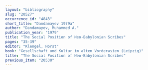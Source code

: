 ```yaml
---
layout: "bibliography"
slug: "20527"
occurrence_id: "4843"
short_title: "Dandamayev 1979a"
author: "Dandamayev, Muhammed A."
publication_year: "1979"
title: "The Social Position of Neo-Babylonian Scribes"
pages: "35-39"
editor: "Klengel, Horst"
book: "Gesellschaft und Kultur im alten Vorderasien (Leipzig)"
title: "The Social Position of Neo-Babylonian Scribes"
previous_item: "20530"
---
```

